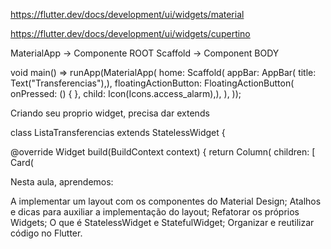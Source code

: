 https://flutter.dev/docs/development/ui/widgets/material

https://flutter.dev/docs/development/ui/widgets/cupertino

MaterialApp -> Componente ROOT
Scaffold -> Component BODY

void main() => runApp(MaterialApp(
home: Scaffold(
appBar: AppBar( title: Text("Transferencias"),),
floatingActionButton: FloatingActionButton(
onPressed: () {  },
child: Icon(Icons.access_alarm),),
),
));





Criando seu proprio widget, precisa dar extends


class ListaTransferencias extends StatelessWidget {

@override
Widget build(BuildContext context) {
return Column(
children: [
Card(







Nesta aula, aprendemos:

A implementar um layout com os componentes do Material Design;
Atalhos e dicas para auxiliar a implementação do layout;
Refatorar os próprios Widgets;
O que é StatelessWidget e StatefulWidget;
Organizar e reutilizar código no Flutter.